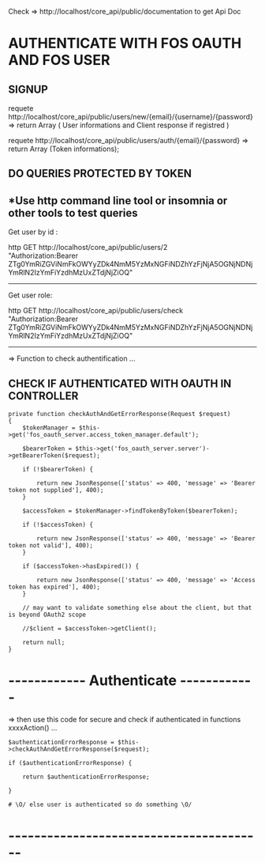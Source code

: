 
Check => http://localhost/core_api/public/documentation to get Api Doc


AUTHENTICATE WITH FOS OAUTH AND FOS USER
========================================

SIGNUP
------
requete http://localhost/core_api/public/users/new/{email}/{username}/{password}
	=>  return Array ( User informations and Client response if registred )

requete http://localhost/core_api/public/users/auth/{email}/{password}
	=> return Array (Token informations);


DO QUERIES PROTECTED BY TOKEN 	
-----------------------------
*Use http command line tool or insomnia or other tools to test queries
-----------------------------

Get user by id :

http GET http://localhost/core_api/public/users/2 \
	"Authorization:Bearer ZTg0YmRiZGViNmFkOWYyZDk4NmM5YzMxNGFiNDZhYzFjNjA5OGNjNDNjYmRlN2IzYmFiYzdhMzUxZTdjNjZiOQ"

----------------

Get user role: 

http GET http://localhost/core_api/public/users/check \
	"Authorization:Bearer ZTg0YmRiZGViNmFkOWYyZDk4NmM5YzMxNGFiNDZhYzFjNjA5OGNjNDNjYmRlN2IzYmFiYzdhMzUxZTdjNjZiOQ"

----------------------------------------------------------------------------------------------


=> Function to check authentification ...


CHECK IF AUTHENTICATED WITH OAUTH IN CONTROLLER
-----------------------------------------------

 	private function checkAuthAndGetErrorResponse(Request $request)
	{
	    $tokenManager = $this->get('fos_oauth_server.access_token_manager.default');

	    $bearerToken = $this->get('fos_oauth_server.server')->getBearerToken($request);
	    
	    if (!$bearerToken) {

	        return new JsonResponse(['status' => 400, 'message' => 'Bearer token not supplied'], 400);
	    }

	    $accessToken = $tokenManager->findTokenByToken($bearerToken);

	    if (!$accessToken) {

	        return new JsonResponse(['status' => 400, 'message' => 'Bearer token not valid'], 400);
	    }

	    if ($accessToken->hasExpired()) {

	        return new JsonResponse(['status' => 400, 'message' => 'Access token has expired'], 400);
	    }

	    // may want to validate something else about the client, but that is beyond OAuth2 scope
	    
	    //$client = $accessToken->getClient();

	    return null;
	}

# ------------ Authenticate ------------

=> then use this code for secure and check if authenticated in functions xxxxAction() ...

    $authenticationErrorResponse = $this->checkAuthAndGetErrorResponse($request);
    
    if ($authenticationErrorResponse) {
    
        return $authenticationErrorResponse;
    
    }

    # \O/ else user is authenticated so do something \O/

# ----------------------------------------
